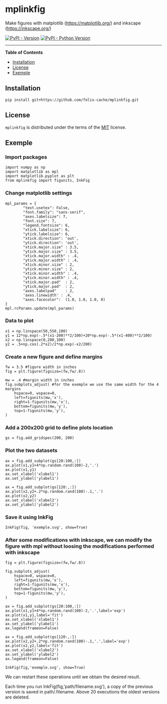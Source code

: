 # mplinkfig

Make figures with matplotlib (https://matplotlib.org/) and inkscape (https://inkscape.org/)


[![PyPI - Version](https://img.shields.io/pypi/v/mplinkfig.svg)](https://pypi.org/project/mplinkfig)
[![PyPI - Python Version](https://img.shields.io/pypi/pyversions/mplinkfig.svg)](https://pypi.org/project/mplinkfig)

-----

**Table of Contents**

- [Installation](#installation)
- [License](#license)
- [Exemple](#license)

## Installation

```console
pip install git+https://github.com/felix-cache/mplinkfig.git
```

## License

`mplinkfig` is distributed under the terms of the [MIT](https://spdx.org/licenses/MIT.html) license.


## Exemple

### Import packages
```console
import numpy as np
import matplotlib as mpl
import matplotlib.pyplot as plt
from mplinkfig import figunits, InkFig
```

### Change matplotlib settings
```console
mpl_params = {
        "text.usetex": False,
        "font.family": "sans-serif",
        "axes.labelsize": 7,
        "font.size": 7,
        "legend.fontsize": 6,
        "xtick.labelsize": 6,
        "ytick.labelsize": 6,
        "xtick.direction": 'out',
        "ytick.direction": 'out',
        "xtick.major.size" : 3.5,
        "ytick.major.size" : 3.5,
        "xtick.major.width" : .4,
        "ytick.major.width" : .4,
        "xtick.minor.size" : 2,
        "ytick.minor.size" : 2,
        "xtick.minor.width" : .4,
        "ytick.minor.width" : .4,
        "xtick.major.pad"  : 2,
        "ytick.major.pad"  : 2,
        "axes.labelpad"    : 2,
        'axes.linewidth' : .4,
        "axes.facecolor":  (1.0, 1.0, 1.0, 0)
}
mpl.rcParams.update(mpl_params)
```

### Data to plot
```console
x1 = np.linspace(50,550,100)
y1 = 12*np.exp(-.5*(x1-200)**2/100)+20*np.exp(-.5*(x1-400)**2/100)
x2 = np.linspace(0,200,100)
y2 = .5+np.cos(.2*x2)/2*np.exp(-x2/200)
```

### Create a new figure and define margins
```console
fw = 3.5 #figure width in inches
fig = plt.figure(figsize=(fw,fw/.8))

mw = .4 #margin width in inches
fig.subplots_adjust( #for the exemple we use the same width for the 4 margins
    hspace=0, wspace=0,
    left=figunits(mw,'x'),
    right=1-figunits(mw,'x'),
    bottom=figunits(mw,'y'),
    top=1-figunits(mw,'y'),
)
```

### Add a 200x200 grid to define plots location
```console
gs = fig.add_gridspec(200, 200)
```

### Plot the two datasets
```console
ax = fig.add_subplot(gs[20:100,:])
ax.plot(x1,y1+4*np.random.rand(100)-2,'.')
ax.plot(x1,y1)
ax.set_xlabel('xlabel1')
ax.set_ylabel('ylabel1')

ax = fig.add_subplot(gs[120:,:])
ax.plot(x2,y2+.2*np.random.rand(100)-.1,'.')
ax.plot(x2,y2)
ax.set_xlabel('xlabel2')
ax.set_ylabel('ylabel2')
```

### Save it using InkFig
```console
InkFig(fig, 'exemple.svg', show=True)
```

### After some modifications with inkscape, we can modify the figure with mpl without loosing the modifications performed with inkscape
```console
fig = plt.figure(figsize=(fw,fw/.8))

fig.subplots_adjust(
    hspace=0, wspace=0,
    left=figunits(mw,'x'),
    right=1-figunits(mw,'x'),
    bottom=figunits(mw,'y'),
    top=1-figunits(mw,'y'),
)

ax = fig.add_subplot(gs[20:100,:])
ax.plot(x1,y1+4*np.random.rand(100)-2,'.',label='exp')
ax.plot(x1,y1,label='fit')
ax.set_xlabel('xlabel1')
ax.set_ylabel('ylabel1')
ax.legend(frameon=False)

ax = fig.add_subplot(gs[120:,:])
ax.plot(x2,y2+.2*np.random.rand(100)-.1,'.',label='exp')
ax.plot(x2,y2,label='fit')
ax.set_xlabel('xlabel2')
ax.set_ylabel('ylabel2')
ax.legend(frameon=False)

InkFig(fig,'exemple.svg', show=True)
```
We can restart these operations until we obtain the desired result.

Each time you run InkFig(fig,'path/filename.svg'), a copy of the previous version is saved in path/.filename. Above 20 executions the oldest versions are deleted.
